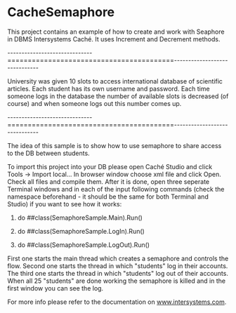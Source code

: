 CacheSemaphore
==============

This project contains an example of how to create and work with Seaphore in DBMS Intersystems Caché. It uses Increment and Decrement methods.

------------------------------=========================================------------------------------

University was given 10 slots to access international database of scientific articles. Each student has its own username and password. Each time someone logs in the database the number of available slots is decreased (of course) and when someone logs out this number comes up. 

------------------------------=========================================------------------------------


The idea of this sample is to show how to use semaphore to share access to the DB between students.

To import this project into your DB please open Caché Studio and click Tools -> Import local... In browser window choose xml file and click Open. Check all files and compile them. After it is done, open three seperate Terminal windows and in each of the input following commands (check the namespace beforehand - it should be the same for both Terminal and Studio) if you want to see how it works:

1. do ##class(SemaphoreSample.Main).Run()

2. do ##class(SemaphoreSample.LogIn).Run()

3. do ##class(SemaphoreSample.LogOut).Run()

First one starts the main thread which creates a semaphore and controls the flow. Second one starts the thread in which "students" log in their accounts. The third one starts the thread in which "students" log out of their accounts. When all 25 "students" are done working the semaphore is killed and in the first window you can see the log.

For more info please refer to the documentation on www.intersystems.com.
